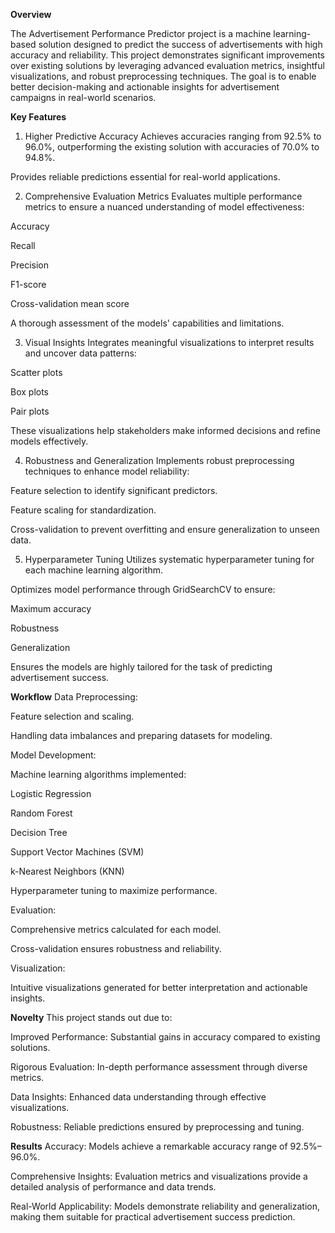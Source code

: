 **Overview**

The Advertisement Performance Predictor project is a machine learning-based solution designed to predict the success of advertisements with high accuracy and reliability. This project demonstrates significant improvements over existing solutions by leveraging advanced evaluation metrics, insightful visualizations, and robust preprocessing techniques. The goal is to enable better decision-making and actionable insights for advertisement campaigns in real-world scenarios.

**Key Features**
1. Higher Predictive Accuracy
Achieves accuracies ranging from 92.5% to 96.0%, outperforming the existing solution with accuracies of 70.0% to 94.8%.

Provides reliable predictions essential for real-world applications.

2. Comprehensive Evaluation Metrics
Evaluates multiple performance metrics to ensure a nuanced understanding of model effectiveness:

Accuracy

Recall

Precision

F1-score

Cross-validation mean score

A thorough assessment of the models' capabilities and limitations.

3. Visual Insights
Integrates meaningful visualizations to interpret results and uncover data patterns:

Scatter plots

Box plots

Pair plots

These visualizations help stakeholders make informed decisions and refine models effectively.

4. Robustness and Generalization
Implements robust preprocessing techniques to enhance model reliability:

Feature selection to identify significant predictors.

Feature scaling for standardization.

Cross-validation to prevent overfitting and ensure generalization to unseen data.

5. Hyperparameter Tuning
Utilizes systematic hyperparameter tuning for each machine learning algorithm.

Optimizes model performance through GridSearchCV to ensure:

Maximum accuracy

Robustness

Generalization

Ensures the models are highly tailored for the task of predicting advertisement success.

**Workflow**
Data Preprocessing:

Feature selection and scaling.

Handling data imbalances and preparing datasets for modeling.

Model Development:

Machine learning algorithms implemented:

Logistic Regression

Random Forest

Decision Tree

Support Vector Machines (SVM)

k-Nearest Neighbors (KNN)

Hyperparameter tuning to maximize performance.

Evaluation:

Comprehensive metrics calculated for each model.

Cross-validation ensures robustness and reliability.

Visualization:

Intuitive visualizations generated for better interpretation and actionable insights.

**Novelty**
This project stands out due to:

Improved Performance: Substantial gains in accuracy compared to existing solutions.

Rigorous Evaluation: In-depth performance assessment through diverse metrics.

Data Insights: Enhanced data understanding through effective visualizations.

Robustness: Reliable predictions ensured by preprocessing and tuning.

**Results**
Accuracy: Models achieve a remarkable accuracy range of 92.5%–96.0%.

Comprehensive Insights: Evaluation metrics and visualizations provide a detailed analysis of performance and data trends.

Real-World Applicability: Models demonstrate reliability and generalization, making them suitable for practical advertisement success prediction.
